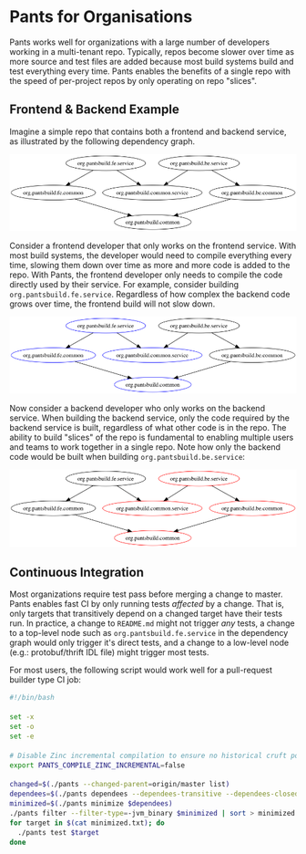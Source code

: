 # Pants for Organisations

Pants works well for organizations with a large number of developers working in a multi-tenant repo.
Typically, repos become slower over time as more source and test files are added because most
build systems build and test everything every time. Pants enables the benefits of a single repo
with the speed of per-project repos by only operating on repo "slices".

## Frontend & Backend Example

Imagine a simple repo that contains both a frontend and backend service, as illustrated by the
following dependency graph.

![orgs](images/orgs.png)

Consider a frontend developer that only works on the frontend service. With most build systems, the
developer would need to compile everything every time, slowing them down over time as more and more
code is added to the repo. With Pants, the frontend developer only needs to compile the code directly
used by their service. For example, consider building `org.pantsbuild.fe.service`. Regardless of
how complex the backend code grows over time, the frontend build will not slow down.

![orgs_fe](images/orgs_fe.png)

Now consider a backend developer who only works on the backend service. When building the backend
service, only the code required by the backend service is built, regardless of what other code
is in the repo. The ability to build "slices" of the repo is fundamental to enabling multiple users
and teams to work together in a single repo. Note how only the backend code would be built when
building `org.pantsbuild.be.service`:

![orgs_be](images/orgs_be.png)

## Continuous Integration

Most organizations require test pass before merging a change to master. Pants enables fast CI by
only running tests _affected_ by a change. That is, only targets that transitively depend on a
changed target have their tests run. In practice, a change to `README.md` might not trigger *any*
tests, a change to a top-level node such as `org.pantsbuild.fe.service` in the dependency graph
would only trigger it's direct tests, and a change to a low-level node
(e.g.: protobuf/thrift IDL file) might trigger most tests.

For most users, the following script would work well for a pull-request builder type CI job:

```bash
#!/bin/bash

set -x
set -o
set -e

# Disable Zinc incremental compilation to ensure no historical cruft pollutes the current build.
export PANTS_COMPILE_ZINC_INCREMENTAL=false

changed=$(./pants --changed-parent=origin/master list)
dependees=$(./pants dependees --dependees-transitive --dependees-closed $changed)
minimized=$(./pants minimize $dependees)
./pants filter --filter-type=-jvm_binary $minimized | sort > minimized.txt
for target in $(cat minimized.txt); do
  ./pants test $target
done
```
